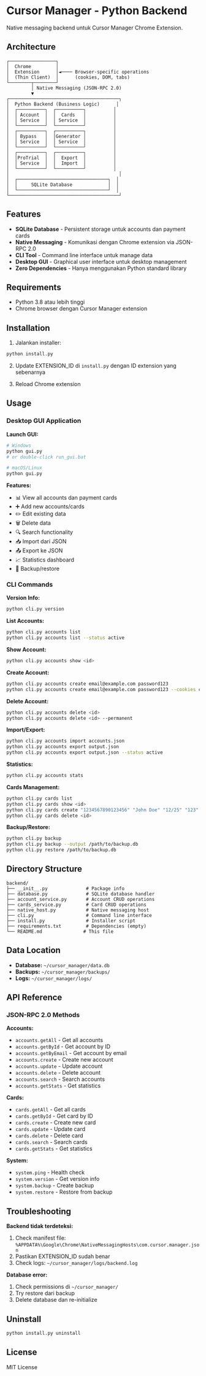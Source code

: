 # Cursor Manager - Python Backend

Native messaging backend untuk Cursor Manager Chrome Extension.

## Architecture

```
┌─────────────────┐
│  Chrome         │
│  Extension      │◄──── Browser-specific operations
│  (Thin Client)  │      (cookies, DOM, tabs)
└────────┬────────┘
         │ Native Messaging (JSON-RPC 2.0)
         ▼
┌────────────────────────────────────────┐
│  Python Backend (Business Logic)      │
│  ┌──────────┐  ┌──────────┐          │
│  │ Account  │  │  Cards   │          │
│  │ Service  │  │ Service  │          │
│  └──────────┘  └──────────┘          │
│  ┌──────────┐  ┌──────────┐          │
│  │ Bypass   │  │Generator │          │
│  │ Service  │  │ Service  │          │
│  └──────────┘  └──────────┘          │
│  ┌──────────┐  ┌──────────┐          │
│  │ProTrial  │  │  Export  │          │
│  │ Service  │  │  Import  │          │
│  └──────────┘  └──────────┘          │
│                                        │
│  ┌─────────────────────────────────┐  │
│  │     SQLite Database             │  │
│  └─────────────────────────────────┘  │
└────────────────────────────────────────┘
```

## Features

- **SQLite Database** - Persistent storage untuk accounts dan payment cards
- **Native Messaging** - Komunikasi dengan Chrome extension via JSON-RPC 2.0
- **CLI Tool** - Command line interface untuk manage data
- **Desktop GUI** - Graphical user interface untuk desktop management
- **Zero Dependencies** - Hanya menggunakan Python standard library

## Requirements

- Python 3.8 atau lebih tinggi
- Chrome browser dengan Cursor Manager extension

## Installation

1. Jalankan installer:

```bash
python install.py
```

2. Update EXTENSION_ID di `install.py` dengan ID extension yang sebenarnya

3. Reload Chrome extension

## Usage

### Desktop GUI Application

**Launch GUI:**

```bash
# Windows
python gui.py
# or double-click run_gui.bat

# macOS/Linux
python gui.py
```

**Features:**

- 📊 View all accounts dan payment cards
- ➕ Add new accounts/cards
- ✏️ Edit existing data
- 🗑️ Delete data
- 🔍 Search functionality
- 📥 Import dari JSON
- 📤 Export ke JSON
- 📈 Statistics dashboard
- 💾 Backup/restore

### CLI Commands

**Version Info:**

```bash
python cli.py version
```

**List Accounts:**

```bash
python cli.py accounts list
python cli.py accounts list --status active
```

**Show Account:**

```bash
python cli.py accounts show <id>
```

**Create Account:**

```bash
python cli.py accounts create email@example.com password123
python cli.py accounts create email@example.com password123 --cookies cookies.json
```

**Delete Account:**

```bash
python cli.py accounts delete <id>
python cli.py accounts delete <id> --permanent
```

**Import/Export:**

```bash
python cli.py accounts import accounts.json
python cli.py accounts export output.json
python cli.py accounts export output.json --status active
```

**Statistics:**

```bash
python cli.py accounts stats
```

**Cards Management:**

```bash
python cli.py cards list
python cli.py cards show <id>
python cli.py cards create "1234567890123456" "John Doe" "12/25" "123"
python cli.py cards delete <id>
```

**Backup/Restore:**

```bash
python cli.py backup
python cli.py backup --output /path/to/backup.db
python cli.py restore /path/to/backup.db
```

## Directory Structure

```
backend/
├── __init__.py              # Package info
├── database.py              # SQLite database handler
├── account_service.py       # Account CRUD operations
├── cards_service.py         # Card CRUD operations
├── native_host.py           # Native messaging host
├── cli.py                   # Command line interface
├── install.py               # Installer script
├── requirements.txt         # Dependencies (empty)
└── README.md               # This file
```

## Data Location

- **Database:** `~/cursor_manager/data.db`
- **Backups:** `~/cursor_manager/backups/`
- **Logs:** `~/cursor_manager/logs/`

## API Reference

### JSON-RPC 2.0 Methods

**Accounts:**

- `accounts.getAll` - Get all accounts
- `accounts.getById` - Get account by ID
- `accounts.getByEmail` - Get account by email
- `accounts.create` - Create new account
- `accounts.update` - Update account
- `accounts.delete` - Delete account
- `accounts.search` - Search accounts
- `accounts.getStats` - Get statistics

**Cards:**

- `cards.getAll` - Get all cards
- `cards.getById` - Get card by ID
- `cards.create` - Create new card
- `cards.update` - Update card
- `cards.delete` - Delete card
- `cards.search` - Search cards
- `cards.getStats` - Get statistics

**System:**

- `system.ping` - Health check
- `system.version` - Get version info
- `system.backup` - Create backup
- `system.restore` - Restore from backup

## Troubleshooting

**Backend tidak terdeteksi:**

1. Check manifest file: `%APPDATA%\Google\Chrome\NativeMessagingHosts\com.cursor.manager.json`
2. Pastikan EXTENSION_ID sudah benar
3. Check logs: `~/cursor_manager/logs/backend.log`

**Database error:**

1. Check permissions di `~/cursor_manager/`
2. Try restore dari backup
3. Delete database dan re-initialize

## Uninstall

```bash
python install.py uninstall
```

## License

MIT License
